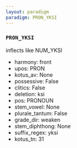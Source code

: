 ```yaml
---
layout: paradigm
paradigm: PRON_YKSI
---
```

### ` PRON_YKSI `

inflects like NUM_YKSI
* harmony: front
* upos: PRON
* kotus_av: None
* possessive: False
* clitics: False
* deletion: ksi
* pos: PRONOUN
* stem_vowel: None
* plurale_tantum: False
* grade_dir: weaken
* stem_diphthong: None
* suffix_regex: yksi
* kotus_tn: 31
